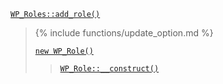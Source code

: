 <p><code><a href="https://developer.wordpress.org/reference/classes/wp_roles/add_role/">WP_Roles::add_role()</a></code></p>

<blockquote>

{% include functions/update_option.md %}

 [`new WP_Role()`](https://developer.wordpress.org/reference/classes/wp_role/)
 
> [`WP_Role::__construct()`](https://developer.wordpress.org/reference/classes/wp_role/__construct/)

</blockquote>
